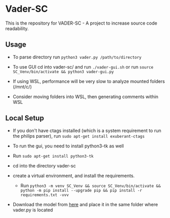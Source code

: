 # Vader-SC
This is the repository for VADER-SC - A project to increase source code readability. 

## Usage
* To parse directory run ```python3 vader.py /path/to/directory```

* To use GUI cd into vader-sc/ and run ```./vader-gui.sh``` or run ```source SC_Venv/bin/activate && python3 vader-gui.py```

* If using WSL, performance will be very slow to analyze mounted folders (/mnt/c/)
* Consider moving folders into WSL, then generating comments within WSL

## Local Setup 
* If you don't have ctags installed (which is a system requirement to run the philips parser), run ```sudo apt-get install exuberant-ctags```

* To run the gui, you need to install python3-tk as well
* Run ```sudo apt-get install python3-tk```

* cd into the directory vader-sc 

* create a virtual environment, and install the requirements. 
  * Run ```python3 -m venv SC_Venv && source SC_Venv/bin/activate && python -m pip install --upgrade pip && pip install -r requirements.txt -vvv```  
* Download the model from [here](https://storage.googleapis.com/model_bucket_for_capstone_tamu/pytorch_model.bin) and place it in the same folder where vader.py is located
